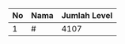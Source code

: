 | No | Nama            | Jumlah Level |
|----|-----------------|--------------|
| 1  | #    |    4107        |
